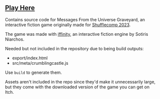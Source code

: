 ## [Play Here](https://kanderwund.itch.io/messages)

Contains source code for Messages From the Universe Graveyard, an interactive fiction game originally made for [Shufflecomp 2023](https://itch.io/jam/shufflecomp-2023).

The game was made with <a href="https://github.com/zehanort/iffinity">iffinity</a>, an interactive fiction engine by Sotiris Niarchos.

Needed but not included in the repository due to being build outputs:

* export/index.html
* src/meta/crumblingcastle.js

Use `build` to generate them.

Assets aren't included in the repo since they'd make it unnecessarily large, but they come with the downloaded version of the game you can get on Itch.
